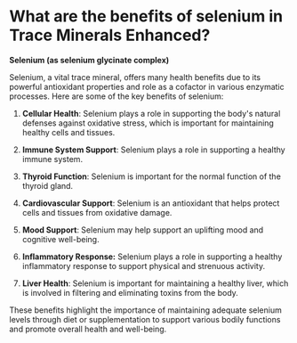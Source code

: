 # What are the benefits of selenium in Trace Minerals Enhanced?

**Selenium (as selenium glycinate complex)** 

Selenium, a vital trace mineral, offers many health benefits due to its powerful antioxidant properties and role as a cofactor in various enzymatic processes. Here are some of the key benefits of selenium: 

1. **Cellular Health**: Selenium plays a role in supporting the body's natural defenses against oxidative stress, which is important for maintaining healthy cells and tissues. 

2. **Immune System Support**: Selenium plays a role in supporting a healthy immune system. 

3. **Thyroid Function**: Selenium is important for the normal function of the thyroid gland. 

4. **Cardiovascular Support**: Selenium is an antioxidant that helps protect cells and tissues from oxidative damage. 

5. **Mood Support**: Selenium may help support an uplifting mood and cognitive well-being. 

6. **Inflammatory Response:** Selenium plays a role in supporting a healthy inflammatory response to support physical and strenuous activity. 

7. **Liver Health**: Selenium is important for maintaining a healthy liver, which is involved in filtering and eliminating toxins from the body. 

These benefits highlight the importance of maintaining adequate selenium levels through diet or supplementation to support various bodily functions and promote overall health and well-being.